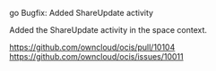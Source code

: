 go Bugfix: Added ShareUpdate activity

Added the ShareUpdate activity in the space context.

https://github.com/owncloud/ocis/pull/10104
https://github.com/owncloud/ocis/issues/10011
